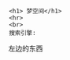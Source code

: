
<html>
    <head>
        <meta charset="UTF-8" >
        <title>梦空间 - 发现你最喜欢的网站</title>
    </head>
    <body>
        
        <h1> 梦空间</h1>
        <hr>
        <br>
        搜索引擎:
        左边的东西
    </body>
</html>
